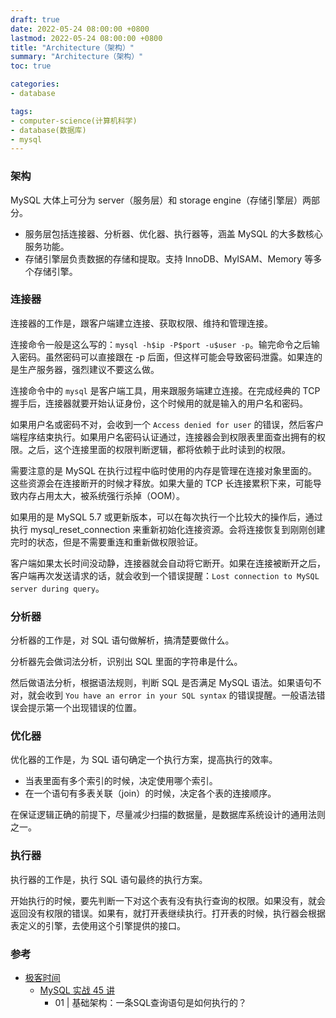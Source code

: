 ```yaml
---
draft: true
date: 2022-05-24 08:00:00 +0800
lastmod: 2022-05-24 08:00:00 +0800
title: "Architecture（架构）"
summary: "Architecture（架构）"
toc: true

categories:
- database

tags:
- computer-science(计算机科学)
- database(数据库)
- mysql
---
```


### 架构

MySQL 大体上可分为 server（服务层）和 storage engine（存储引擎层）两部分。

- 服务层包括连接器、分析器、优化器、执行器等，涵盖 MySQL 的大多数核心服务功能。
- 存储引擎层负责数据的存储和提取。支持 InnoDB、MyISAM、Memory 等多个存储引擎。

### 连接器

连接器的工作是，跟客户端建立连接、获取权限、维持和管理连接。

连接命令一般是这么写的：`mysql -h$ip -P$port -u$user -p`。输完命令之后输入密码。虽然密码可以直接跟在 -p 后面，但这样可能会导致密码泄露。如果连的是生产服务器，强烈建议不要这么做。

连接命令中的 `mysql` 是客户端工具，用来跟服务端建立连接。在完成经典的 TCP 握手后，连接器就要开始认证身份，这个时候用的就是输入的用户名和密码。

如果用户名或密码不对，会收到一个 `Access denied for user` 的错误，然后客户端程序结束执行。如果用户名密码认证通过，连接器会到权限表里面查出拥有的权限。之后，这个连接里面的权限判断逻辑，都将依赖于此时读到的权限。

需要注意的是 MySQL 在执行过程中临时使用的内存是管理在连接对象里面的。这些资源会在连接断开的时候才释放。如果大量的 TCP 长连接累积下来，可能导致内存占用太大，被系统强行杀掉（OOM）。

如果用的是 MySQL 5.7 或更新版本，可以在每次执行一个比较大的操作后，通过执行 mysql_reset_connection 来重新初始化连接资源。会将连接恢复到刚刚创建完时的状态，但是不需要重连和重新做权限验证。

客户端如果太长时间没动静，连接器就会自动将它断开。如果在连接被断开之后，客户端再次发送请求的话，就会收到一个错误提醒：`Lost connection to MySQL server during query`。

### 分析器

分析器的工作是，对 SQL 语句做解析，搞清楚要做什么。

分析器先会做词法分析，识别出 SQL 里面的字符串是什么。

然后做语法分析，根据语法规则，判断 SQL 是否满足 MySQL 语法。如果语句不对，就会收到 `You have an error in your SQL syntax` 的错误提醒。一般语法错误会提示第一个出现错误的位置。

### 优化器

优化器的工作是，为 SQL 语句确定一个执行方案，提高执行的效率。

- 当表里面有多个索引的时候，决定使用哪个索引。
- 在一个语句有多表关联（join）的时候，决定各个表的连接顺序。

在保证逻辑正确的前提下，尽量减少扫描的数据量，是数据库系统设计的通用法则之一。

### 执行器

执行器的工作是，执行 SQL 语句最终的执行方案。

开始执行的时候，要先判断一下对这个表有没有执行查询的权限。如果没有，就会返回没有权限的错误。如果有，就打开表继续执行。打开表的时候，执行器会根据表定义的引擎，去使用这个引擎提供的接口。

### 参考

- [极客时间](https://time.geekbang.org/)
  - [MySQL 实战 45 讲](https://time.geekbang.org/column/intro/100020801?tab=catalog)
    - 01 | 基础架构：一条SQL查询语句是如何执行的？